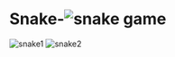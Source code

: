 
# Snake-![snake game](https://user-images.githubusercontent.com/75747082/229637501-197c90e1-7853-43c8-b900-2a3d1d9ca5a5.png)
![snake1](https://github.com/eyyss/Snake-/assets/75747082/24ff2d88-32bc-45bf-8292-cd27ce9186d9)
![snake2](https://github.com/eyyss/Snake-/assets/75747082/d1f8c973-e87b-436e-bc46-561bcdc54db8)

